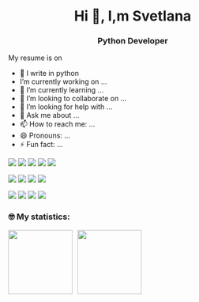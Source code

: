 <h1 align='center'>Hi 👋, I,m Svetlana</h1>
<h3 align='center'>Python Developer</h3>

My resume is on 
- 🔭 I write in python
- I’m currently working on ...
- 🌱 I’m currently learning ...
- 👯 I’m looking to collaborate on ...
- 🤔 I’m looking for help with ...
- 💬 Ask me about ...
- 📫 How to reach me: ...
- 😄 Pronouns: ...
- ⚡ Fun fact: ...



![](https://img.shields.io/badge/Python-blue)
![](https://img.shields.io/badge/Django-blue)
![](https://img.shields.io/badge/RestAPI-blue)
![](https://img.shields.io/badge/Pytest-blue)
![](https://img.shields.io/badge/Unitest-blue)

![](https://img.shields.io/badge/HTML-green)
![](https://img.shields.io/badge/CSS-green)
![](https://img.shields.io/badge/Bootstrap-green)
![](https://img.shields.io/badge/SQL-green)

![](https://img.shields.io/badge/-Docker-red)
![](https://img.shields.io/badge/-Nginx-red)
![](https://img.shields.io/badge/-CI/CD-red)
![](https://img.shields.io/badge/-Linux-red)


### &#129299; My statistics:
<!-- [![Codewarrior Profile Badges](https://www.codewars.com/users/SMolodtsova13/badges/large)](https://www.codewars.com/users/SMolodtsova13) -->
<div>
<a href="https://github-readme-stats.vercel.app/api?username=SMolodtsova13&hide=contribs&show_icons=true">
  <img  align="left" height="130" style="margin-right: 10px" src="https://github-readme-stats.vercel.app/api?username=SMolodtsova13&hide=contribs&show_icons=true" />
</a>
<a href="https://github-readme-stats.vercel.app/api/top-langs/?username=SMolodtsova13&layout=compact">
  <img align="left" height="130" src="https://github-readme-stats.vercel.app/api/top-langs/?username=SMolodtsova13&layout=compact" />
</a>
